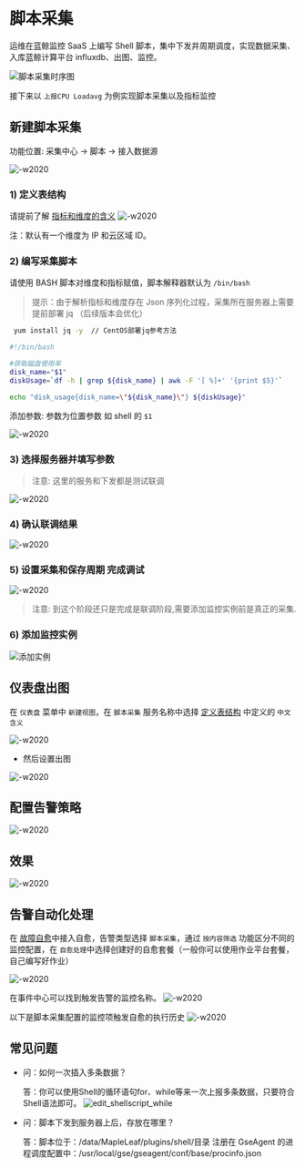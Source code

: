 # 脚本采集

运维在蓝鲸监控 SaaS 上编写 Shell 脚本，集中下发并周期调度，实现数据采集、入库蓝鲸计算平台 influxdb、出图、监控。

![脚本采集时序图](../../assets/Shell_Scripts_Collection_Sequece_Diagram.png)

接下来以 `上报CPU Loadavg` 为例实现脚本采集以及指标监控

## 新建脚本采集

功能位置: 采集中心 -> 脚本 -> 接入数据源

![-w2020](../../assets/15779670217412.jpg)

### 1) 定义表结构

请提前了解 [指标和维度的含义](5.1/蓝鲸监控/术语解释/Concepts_Terminology.md)
![-w2020](../../assets/15779703055595.jpg)

注：默认有一个维度为 IP 和云区域 ID。

### 2) 编写采集脚本

请使用 BASH 脚本对维度和指标赋值，脚本解释器默认为 `/bin/bash`

> 提示：由于解析指标和维度存在 Json 序列化过程，采集所在服务器上需要提前部署 jq （后续版本会优化）

```bash
 yum install jq -y  // CentOS部署jq参考方法
```

```bash
#!/bin/bash

#获取磁盘使用率
disk_name="$1"
diskUsage=`df -h | grep ${disk_name} | awk -F '[ %]+' '{print $5}'`

echo "disk_usage{disk_name=\"${disk_name}\"} ${diskUsage}"
```

添加参数: 参数为位置参数 如 shell 的 `$1`

![-w2020](../../assets/15779703450815.jpg)

### 3) 选择服务器并填写参数

> 注意: 这里的服务和下发都是测试联调

![-w2020](../../assets/15779704092715.jpg)

### 4) 确认联调结果

![-w2020](../../assets/15779704838872.jpg)

### 5) 设置采集和保存周期 完成调试

![-w2020](../../assets/15779705328648.jpg)

> 注意: 到这个阶段还只是完成是联调阶段,需要添加监控实例前是真正的采集.

### 6) 添加监控实例

![添加实例](../../assets/%E6%B7%BB%E5%8A%A0%E5%AE%9E%E4%BE%8B.jpg)

## 仪表盘出图

在 `仪表盘` 菜单中 `新建视图`，在 `脚本采集` 服务名称中选择 [定义表结构](5.1/蓝鲸监控/快速入门/自定义监控/Shell_Scripts_Collection.md#定义表结构) 中定义的 `中文含义`

![-w2020](../../assets/15779706727506.jpg)

- 然后设置出图

![-w2020](../../assets/15779708030143.jpg)

## 配置告警策略

![-w2020](../../assets/15779708664702.jpg)

## 效果

![-w2020](../../assets/15779711299659.jpg)

## 告警自动化处理

在 [故障自愈](5.1/FTA/Intro/README.md)中接入自愈，告警类型选择 `脚本采集`，通过 `按内容筛选` 功能区分不同的监控配置，在 `自愈处理`中选择创建好的自愈套餐（一般你可以使用作业平台套餐，自己编写好作业）

![-w2020](../../assets/15372622832633.jpg)

在事件中心可以找到触发告警的监控名称。
![-w2020](../../assets/15372623311603.jpg)

以下是脚本采集配置的监控项触发自愈的执行历史
![-w2020](../../assets/15372625911209.jpg)

## 常见问题

- 问：如何一次插入多条数据？

    答：你可以使用Shell的循环语句for、while等来一次上报多条数据，只要符合Shell语法即可。
![edit_shellscript_while](../../assets/edit_shellscript_while.png)

- 问：脚本下发到服务器上后，存放在哪里？

    答：脚本位于：/data/MapleLeaf/plugins/shell/目录
    注册在 GseAgent 的进程调度配置中：/usr/local/gse/gseagent/conf/base/procinfo.json
